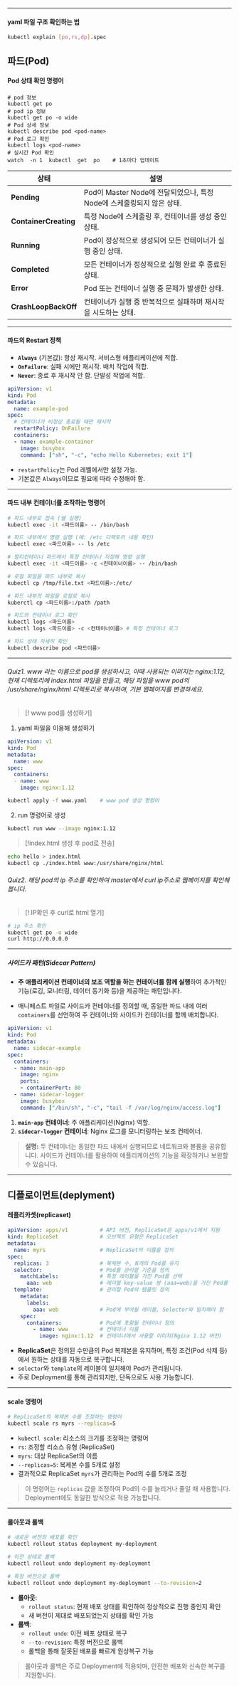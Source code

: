 
---
#### yaml 파일 구조 확인하는 법
```bash
kubectl explain [po,rs,dp].spec
```
## 파드(Pod)
#### Pod 상태 확인 명령어
```shell
# pod 정보
kubectl get po
# pod ip 정보
kubectl get po -o wide
# Pod 상세 정보
kubectl describe pod <pod-name>
# Pod 로그 확인
kubectl logs <pod-name>
# 실시간 Pod 확인
watch  -n 1  kubectl  get  po    # 1초마다 업데이트
```

| **상태**                | **설명**                                           |
| --------------------- | ------------------------------------------------ |
| **Pending**           | Pod이 Master Node에 전달되었으나, 특정 Node에 스케줄링되지 않은 상태. |
| **ContainerCreating** | 특정 Node에 스케줄링 후, 컨테이너를 생성 중인 상태.                 |
| **Running**           | Pod이 정상적으로 생성되어 모든 컨테이너가 실행 중인 상태.               |
| **Completed**         | 모든 컨테이너가 정상적으로 실행 완료 후 종료된 상태.                   |
| **Error**             | Pod 또는 컨테이너 실행 중 문제가 발생한 상태.                     |
| **CrashLoopBackOff**  | 컨테이너가 실행 중 반복적으로 실패하며 재시작을 시도하는 상태.              |

---
#### 파드의 Restart 정책
- **`Always`** (기본값): 항상 재시작. 서비스형 애플리케이션에 적합.
- **`OnFailure`**: 실패 시에만 재시작. 배치 작업에 적합.
- **`Never`**: 종료 후 재시작 안 함. 단발성 작업에 적합.

```yaml
apiVersion: v1
kind: Pod
metadata:
  name: example-pod
spec:
  # 컨테이너가 비정상 종료될 때만 재시작
  restartPolicy: OnFailure
  containers:
  - name: example-container
    image: busybox
    command: ["sh", "-c", "echo Hello Kubernetes; exit 1"]
```
- `restartPolicy`는 Pod 레벨에서만 설정 가능.
- 기본값은 `Always`이므로 필요에 따라 수정해야 함.
---
#### 파드 내부 컨테이너를 조작하는 명령어
```bash
# 파드 내부로 접속 (쉘 실행)
kubectl exec -it <파드이름> -- /bin/bash

# 파드 내부에서 명령 실행 (예: /etc 디렉토리 내용 확인)
kubectl exec <파드이름> -- ls /etc

# 멀티컨테이너 파드에서 특정 컨테이너 지정해 명령 실행
kubectl exec -it <파드이름> -c <컨테이너이름> -- /bin/bash

# 로컬 파일을 파드 내부로 복사
kubectl cp /tmp/file.txt <파드이름>:/etc/

# 파드 내부의 파일을 로컬로 복사
kuberctl cp <파드이름>:/path /path

# 파드의 컨테이너 로그 확인
kubectl logs <파드이름>
kubectl logs <파드이름> -c <컨테이너이름> # 특정 컨테이너 로그

# 파드 상태 자세히 확인
kubectl describe pod <파드이름>
```
---
###### Quiz1. www 라는 이름으로 pod를 생성하시고, 이때 사용되는 이미지는 nginx:1.12, 현재 디렉토리에 index.html 파일을 만들고, 해당 파일을 www pod의 /usr/share/nginx/html 디렉토리로 복사하여, 기본 웹페이지를 변경하세요.

>[! www pod를 생성하기]
1. yaml 파일을 이용해 생성하기
```yaml
apiVersion: v1
kind: Pod
metadata:
  name: www
spec:
  containers:
  - name: www
    image: nginx:1.12
```
```bash
kubectl apply -f www.yaml    # www pod 생성 명령어
```
2. run 명령어로 생성
```bash
kubectl run www --image nginx:1.12
```

>[!index.html 생성 후 pod로 전송]
```bash
echo hello > index.html
kubectl cp ./index.html www:/usr/share/nginx/html
```
###### Quiz2. 해당 pod의 ip 주소를 확인하여 master에서 curl ip주소로 웹페이지를 확인해 봅니다.

>[! IP확인 후 curl로 html 열기]
```bash
# ip 주소 확인
kubectl get po -o wide
curl http://0.0.0.0
```
---
##### 사이드카 패턴(Sidecar Pattern)

- **주 애플리케이션 컨테이너의 보조 역할을 하는 컨테이너를 함께 실행**하여 추가적인 기능(로깅, 모니터링, 데이터 동기화 등)을 제공하는 패턴입니다.

- 매니페스트 파일로 사이드카 컨테이너를 정의할 때, 동일한 파드 내에 여러 `containers`를 선언하여 주 컨테이너와 사이드카 컨테이너를 함께 배치합니다.

```yaml
apiVersion: v1
kind: Pod
metadata:
  name: sidecar-example
spec:
  containers:
  - name: main-app
    image: nginx
    ports:
    - containerPort: 80
  - name: sidecar-logger
    image: busybox
    command: ["/bin/sh", "-c", "tail -f /var/log/nginx/access.log"]
```

1. **`main-app` 컨테이너**: 주 애플리케이션(Nginx) 역할.
2. **`sidecar-logger` 컨테이너**: Nginx 로그를 모니터링하는 보조 컨테이너.

> **설명:** 두 컨테이너는 동일한 파드 내에서 실행되므로 네트워크와 볼륨을 공유합니다. 사이드카 컨테이너를 활용하여 애플리케이션의 기능을 확장하거나 보완할 수 있습니다.

---
## 디플로이먼트(deplyment)
#### 레플리카셋(replicaset)
```yaml
apiVersion: apps/v1          # API 버전, ReplicaSet은 apps/v1에서 지원
kind: ReplicaSet             # 오브젝트 유형은 ReplicaSet
metadata:
  name: myrs                 # ReplicaSet의 이름을 정의
spec:
  replicas: 3                # 복제본 수, N개의 Pod를 유지
  selector:                  # Pod를 관리할 기준을 정의
    matchLabels:             # 특정 레이블을 가진 Pod를 선택
      aaa: web               # 레이블 key-value 쌍 (aaa=web)을 가진 Pod를 관리
  template:                  # 관리할 Pod의 템플릿 정의
    metadata:
      labels:
        aaa: web             # Pod에 부여될 레이블, Selector와 일치해야 함
    spec:
      containers:            # Pod에 포함될 컨테이너 정의
        - name: www          # 컨테이너 이름
          image: nginx:1.12  # 컨테이너에서 사용할 이미지(Nginx 1.12 버전)
```

- **ReplicaSet**은 정의된 수만큼의 Pod 복제본을 유지하며, 특정 조건(Pod 삭제 등)에서 원하는 상태를 자동으로 복구합니다.
- `selector`와 `template`의 레이블이 일치해야 Pod가 관리됩니다.
- 주로 Deployment를 통해 관리되지만, 단독으로도 사용 가능합니다.
---
#### scale 명령어
```bash
# ReplicaSet의 복제본 수를 조정하는 명령어
kubectl scale rs myrs --replicas=5
```

- `kubectl scale`: 리소스의 크기를 조정하는 명령어
- `rs`: 조정할 리소스 유형 (ReplicaSet)
- `myrs`: 대상 ReplicaSet의 이름
- `--replicas=5`: 복제본 수를 5개로 설정
- 결과적으로 ReplicaSet `myrs`가 관리하는 Pod의 수를 5개로 조정

> 이 명령어는 `replicas` 값을 조정하여 Pod의 수를 늘리거나 줄일 때 사용합니다. Deployment에도 동일한 방식으로 적용 가능합니다.

---
#### 롤아웃과 롤백
```bash
# 새로운 버전의 배포를 확인
kubectl rollout status deployment my-deployment

# 이전 상태로 롤백
kubectl rollout undo deployment my-deployment

# 특정 버전으로 롤백
kubectl rollout undo deployment my-deployment --to-revision=2
```

- **롤아웃**:
    - `rollout status`: 현재 배포 상태를 확인하여 정상적으로 진행 중인지 확인
    - 새 버전이 제대로 배포되었는지 상태를 확인 가능
- **롤백**:
    - `rollout undo`: 이전 배포 상태로 복구
    - `--to-revision`: 특정 버전으로 롤백
    - 롤백을 통해 잘못된 배포를 빠르게 원상복구 가능

> 롤아웃과 롤백은 주로 Deployment에 적용되며, 안전한 배포와 신속한 복구를 지원합니다.